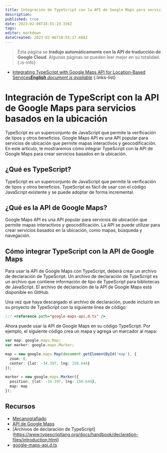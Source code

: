 ```yaml
---
title: Integración de TypeScript con la API de Google Maps para servicios basados en la ubicación
description: 
published: true
date: 2023-02-06T18:55:23.336Z
tags: 
editor: markdown
dateCreated: 2023-02-06T18:55:17.688Z
---
```


> Esta página se **tradujo automáticamente con la API de traducción de Google Cloud**.
Algunas páginas se pueden leer mejor en su totalidad.{.is-info}



- [Integrating TypeScript with Google Maps API for Location-Based Services***English** document is available*](/en/Knowledge-base/TypeScript/integrating-typescript-with-google-maps-api-for-location-based-services)
{.links-list}


# Integración de TypeScript con la API de Google Maps para servicios basados en la ubicación

TypeScript es un superconjunto de JavaScript que permite la verificación de tipos y otros beneficios. Google Maps API es una API popular para servicios de ubicación que permite mapas interactivos y geocodificación. En este artículo, le mostraremos cómo integrar TypeScript con la API de Google Maps para crear servicios basados en la ubicación.

## ¿Qué es TypeScript?

TypeScript es un superconjunto de JavaScript que permite la verificación de tipos y otros beneficios. TypeScript es fácil de usar con el código JavaScript existente y se puede adoptar de forma incremental.

## ¿Qué es la API de Google Maps?

Google Maps API es una API popular para servicios de ubicación que permite mapas interactivos y geocodificación. La API se puede utilizar para crear servicios basados en la ubicación, como mapas, búsqueda y navegación.

## Cómo integrar TypeScript con la API de Google Maps

Para usar la API de Google Maps con TypeScript, deberá crear un archivo de declaración de TypeScript. Un archivo de declaración de TypeScript es un archivo que contiene información de tipo de TypeScript para bibliotecas de JavaScript. El archivo de declaración de la API de Google Maps está disponible en GitHub.

Una vez que haya descargado el archivo de declaración, puede incluirlo en su proyecto de TypeScript con la siguiente línea de código:

```typescript
/// <reference path="google-maps-api.d.ts" />
```

Ahora puede usar la API de Google Maps en su código TypeScript. Por ejemplo, el siguiente código crea un mapa y agrega un marcador al mapa:

```typescript
var map: google.maps.Map;
var marker: google.maps.Marker;

map = new google.maps.Map(document.getElementById('map'), {
  zoom: 8,
  center: {lat: -34.397, lng: 150.644}
});

marker = new google.maps.Marker({
  position: {lat: -34.397, lng: 150.644},
  map: map
});
```

## Recursos

- [Mecanografiado](https://www.typescriptlang.org/)
- [API de Google Maps](https://developers.google.com/maps/documentation/javascript/)
- [Archivos de declaración de TypeScript] (https://www.typescriptlang.org/docs/handbook/declaration-files/introduction.html)
- [google-maps-api.d.ts](https://github.com/DefinitelyTyped/DefinitelyTyped/blob/master/types/google-maps/index.d.ts)